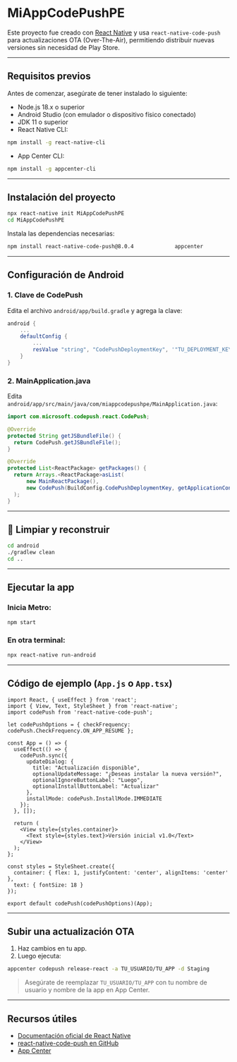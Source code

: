 # MiAppCodePushPE

Este proyecto fue creado con [React Native](https://reactnative.dev) y usa `react-native-code-push` para actualizaciones OTA (Over-The-Air), permitiendo distribuir nuevas versiones sin necesidad de Play Store.

---

## Requisitos previos

Antes de comenzar, asegúrate de tener instalado lo siguiente:

- Node.js 18.x o superior
- Android Studio (con emulador o dispositivo físico conectado)
- JDK 11 o superior
- React Native CLI:

```bash
npm install -g react-native-cli
```

- App Center CLI:

```bash
npm install -g appcenter-cli
```

---

## Instalación del proyecto

```bash
npx react-native init MiAppCodePushPE
cd MiAppCodePushPE
```

Instala las dependencias necesarias:

```bash
npm install react-native-code-push@8.0.4             appcenter             appcenter-analytics             appcenter-crashes
```

---

## Configuración de Android
### 1. Clave de CodePush

Edita el archivo `android/app/build.gradle` y agrega la clave:

```gradle
android {
    ...
    defaultConfig {
        ...
        resValue "string", "CodePushDeploymentKey", '"TU_DEPLOYMENT_KEY"'
    }
}
```

### 2. MainApplication.java

Edita `android/app/src/main/java/com/miappcodepushpe/MainApplication.java`:

```java
import com.microsoft.codepush.react.CodePush;

@Override
protected String getJSBundleFile() {
  return CodePush.getJSBundleFile();
}

@Override
protected List<ReactPackage> getPackages() {
  return Arrays.<ReactPackage>asList(
      new MainReactPackage(),
      new CodePush(BuildConfig.CodePushDeploymentKey, getApplicationContext(), BuildConfig.DEBUG)
  );
}
```

---

## 🧹 Limpiar y reconstruir

```bash
cd android
./gradlew clean
cd ..
```

---

## Ejecutar la app

### Inicia Metro:

```bash
npm start
```

### En otra terminal:

```bash
npx react-native run-android
```

---

## Código de ejemplo (`App.js` o `App.tsx`)

```tsx
import React, { useEffect } from 'react';
import { View, Text, StyleSheet } from 'react-native';
import codePush from 'react-native-code-push';

let codePushOptions = { checkFrequency: codePush.CheckFrequency.ON_APP_RESUME };

const App = () => {
  useEffect(() => {
    codePush.sync({
      updateDialog: {
        title: "Actualización disponible",
        optionalUpdateMessage: "¿Deseas instalar la nueva versión?",
        optionalIgnoreButtonLabel: "Luego",
        optionalInstallButtonLabel: "Actualizar"
      },
      installMode: codePush.InstallMode.IMMEDIATE
    });
  }, []);

  return (
    <View style={styles.container}>
      <Text style={styles.text}>Versión inicial v1.0</Text>
    </View>
  );
};

const styles = StyleSheet.create({
  container: { flex: 1, justifyContent: 'center', alignItems: 'center' },
  text: { fontSize: 18 }
});

export default codePush(codePushOptions)(App);
```

---

## Subir una actualización OTA

1. Haz cambios en tu app.
2. Luego ejecuta:

```bash
appcenter codepush release-react -a TU_USUARIO/TU_APP -d Staging
```

> Asegúrate de reemplazar `TU_USUARIO/TU_APP` con tu nombre de usuario y nombre de la app en App Center.

---

## Recursos útiles

- [Documentación oficial de React Native](https://reactnative.dev/docs/getting-started)
- [react-native-code-push en GitHub](https://github.com/microsoft/react-native-code-push)
- [App Center](https://appcenter.ms)
